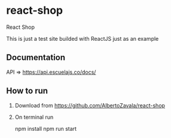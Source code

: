 # react-shop
React Shop

This is just a test site builded with ReactJS just as an example

## Documentation

API => https://api.escuelajs.co/docs/

## How to run

  1. Download from https://github.com/AlbertoZavala/react-shop
  2. On terminal run

      npm install
      npm run start


